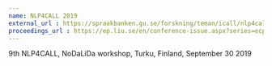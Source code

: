```yaml
---
name: NLP4CALL 2019
external_url : https://spraakbanken.gu.se/forskning/teman/icall/nlp4call-workshop-series/8th-nlp4call-nodalida-turku-finland
proceedings_url : https://ep.liu.se/en/conference-issue.aspx?series=ecp&issue=164
---
```


9th NLP4CALL, 
NoDaLiDa workshop, 
Turku, Finland, September 30 2019